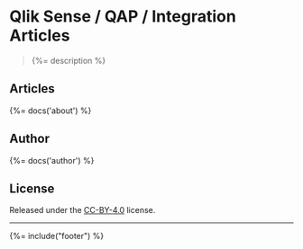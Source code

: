 # Qlik Sense / QAP / Integration Articles
> {%= description %}

## Articles
{%= docs('about') %}

## Author
{%= docs('author') %}

## License
Released under the [CC-BY-4.0](https://creativecommons.org/licenses/by/4.0/) license.

***

{%= include("footer") %}
